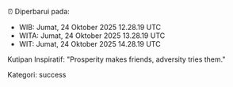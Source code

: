 ⏰ Diperbarui pada:
- WIB: Jumat, 24 Oktober 2025 12.28.19 UTC
- WITA: Jumat, 24 Oktober 2025 13.28.19 UTC
- WIT: Jumat, 24 Oktober 2025 14.28.19 UTC

Kutipan Inspiratif:
"Prosperity makes friends, adversity tries them."


Kategori: success


